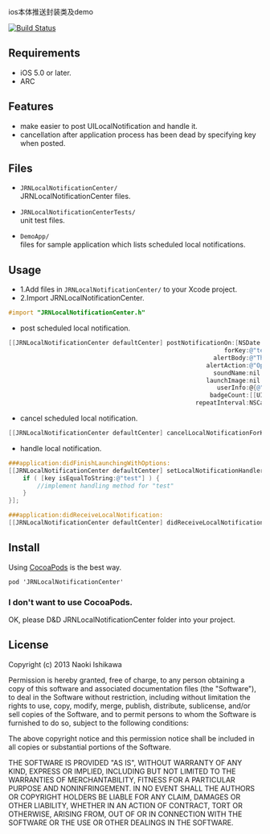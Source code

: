 ios本体推送封装类及demo

[![Build Status](https://travis-ci.org/jarinosuke/JRNLocalNotificationCenter.png?branch=master)](https://travis-ci.org/jarinosuke/JRNLocalNotificationCenter)

## Requirements

- iOS 5.0 or later.
- ARC

## Features

- make easier to post UILocalNotification and handle it.
- cancellation after application process has been dead by specifying key when posted.

## Files

- `JRNLocalNotificationCenter/`  
JRNLocalNotificationCenter files.

- `JRNLocalNotificationCenterTests/`  
unit test files.

- `DemoApp/`  
files for sample application which lists scheduled local notifications.

## Usage

- 1.Add files in `JRNLocalNotificationCenter/` to your Xcode project.
- 2.Import JRNLocalNotificationCenter.

```objectivec
#import "JRNLocalNotificationCenter.h"
```

- post scheduled local notification.

```objectivec
[[JRNLocalNotificationCenter defaultCenter] postNotificationOn:[NSDate dateWithTimeIntervalSinceNow:30.0]
                                                            forKey:@"test"
                                                         alertBody:@"This is JRNLocalNotificationCenter sample"
                                                       alertAction:@"Open"
                                                         soundName:nil
                                                       launchImage:nil
                                                          userInfo:@{@"time": @"12"}
                                                        badgeCount:[[UIApplication sharedApplication] applicationIconBadgeNumber] + 1
                                                    repeatInterval:NSCalendarUnitDay];
```

- cancel scheduled local notification. 

```objectivec
[[JRNLocalNotificationCenter defaultCenter] cancelLocalNotificationForKey:@"test"];
```

- handle local notification.

```objectivec
###application:didFinishLaunchingWithOptions:
[[JRNLocalNotificationCenter defaultCenter] setLocalNotificationHandler:^(NSString *key, NSDictionary *userInfo) {
    if ( [key isEqualToString:@"test"] ) {
        //implement handling method for "test"
    }
}];

###application:didReceiveLocalNotification:
[[JRNLocalNotificationCenter defaultCenter] didReceiveLocalNotificationUserInfo:notification.userInfo];
```

## Install
Using [CocoaPods](http://cocoapods.org) is the best way.

```
pod 'JRNLocalNotificationCenter'
```

### I don't want to use CocoaPods.
OK, please D&D JRNLocalNotificationCenter folder into your project.

## License

Copyright (c) 2013 Naoki Ishikawa

Permission is hereby granted, free of charge, to any person obtaining a copy of this software and associated documentation files (the "Software"), to deal in the Software without restriction, including without limitation the rights to use, copy, modify, merge, publish, distribute, sublicense, and/or sell copies of the Software, and to permit persons to whom the Software is furnished to do so, subject to the following conditions:

The above copyright notice and this permission notice shall be included in all copies or substantial portions of the Software.

THE SOFTWARE IS PROVIDED "AS IS", WITHOUT WARRANTY OF ANY KIND, EXPRESS OR IMPLIED, INCLUDING BUT NOT LIMITED TO THE WARRANTIES OF MERCHANTABILITY, FITNESS FOR A PARTICULAR PURPOSE AND NONINFRINGEMENT. IN NO EVENT SHALL THE AUTHORS OR COPYRIGHT HOLDERS BE LIABLE FOR ANY CLAIM, DAMAGES OR OTHER LIABILITY, WHETHER IN AN ACTION OF CONTRACT, TORT OR OTHERWISE, ARISING FROM, OUT OF OR IN CONNECTION WITH THE SOFTWARE OR THE USE OR OTHER DEALINGS IN THE SOFTWARE.
